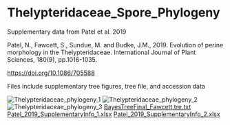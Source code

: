 # Thelypteridaceae_Spore_Phylogeny
Supplementary data from Patel et al. 2019

Patel, N., Fawcett, S., Sundue, M. and Budke, J.M., 2019. Evolution of perine morphology in the Thelypteridaceae. International Journal of Plant Sciences, 180(9), pp.1016-1035.

https://doi.org/10.1086/705588

Files include supplementary tree figures, tree file, and accession data

![Thelypteridaceae_phylogeny_1](https://user-images.githubusercontent.com/95880741/170888669-b8dfee6e-5654-435c-8c5b-3e9201df718c.jpg)
![Thelypteridaceae_phylogeny_2](https://user-images.githubusercontent.com/95880741/170888671-39fa20f6-f689-4f01-94d6-f224ca507c3e.jpg)
![Thelypteridaceae_phylogeny_3](https://user-images.githubusercontent.com/95880741/170888674-adff659a-4b19-4488-a37a-ee875968de9a.jpg)
[BayesTreeFinal_Fawcett.tre.txt](https://github.com/susanfawcett/Thelypteridaceae_Spore_Phylogeny/files/8794159/BayesTreeFinal_Fawcett.tre.txt)
[Patel_2019_SupplementaryInfo_1.xlsx](https://github.com/susanfawcett/Thelypteridaceae_Spore_Phylogeny/files/8794160/Patel_2019_SupplementaryInfo_1.xlsx)
[Patel_2019_SupplementaryInfo_2.xlsx](https://github.com/susanfawcett/Thelypteridaceae_Spore_Phylogeny/files/8794161/Patel_2019_SupplementaryInfo_2.xlsx)
